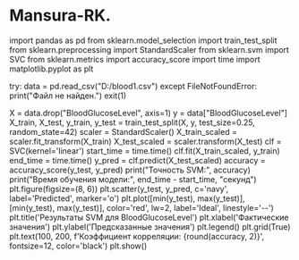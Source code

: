 # Mansura-RK.
import pandas as pd
from sklearn.model_selection import train_test_split
from sklearn.preprocessing import StandardScaler
from sklearn.svm import SVC
from sklearn.metrics import accuracy_score
import time
import matplotlib.pyplot as plt

try:
    data = pd.read_csv("D:/blood1.csv")
except FileNotFoundError:
    print("Файл не найден.")
    exit(1)

X = data.drop("BloodGlucoseLevel", axis=1)
y = data["BloodGlucoseLevel"]
X_train, X_test, y_train, y_test = train_test_split(X, y, test_size=0.25, random_state=42)
scaler = StandardScaler()
X_train_scaled = scaler.fit_transform(X_train)
X_test_scaled = scaler.transform(X_test)
clf = SVC(kernel='linear')
start_time = time.time()
clf.fit(X_train_scaled, y_train)
end_time = time.time()
y_pred = clf.predict(X_test_scaled)
accuracy = accuracy_score(y_test, y_pred)
print("Точность SVM:", accuracy)
print("Время обучения модели:", end_time - start_time, "секунд")
plt.figure(figsize=(8, 6))
plt.scatter(y_test, y_pred, c='navy', label='Predicted', marker='o')
plt.plot([min(y_test), max(y_test)], [min(y_test), max(y_test)], color='red', lw=2, label='Ideal', linestyle='--')
plt.title('Результаты SVM для BloodGlucoseLevel')
plt.xlabel('Фактические значения')
plt.ylabel('Предсказанные значения')
plt.legend()
plt.grid(True)
plt.text(100, 200, f'Коэффициент корреляции: {round(accuracy, 2)}', fontsize=12, color='black')
plt.show()
